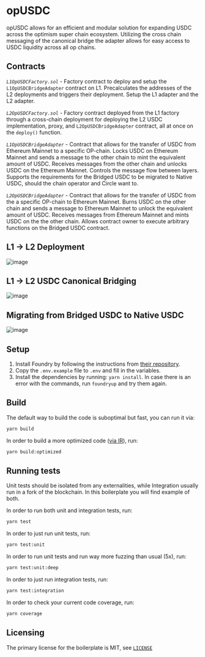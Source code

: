 # opUSDC
opUSDC allows for an efficient and modular solution for expanding USDC across the optimism super chain ecosystem. Utilizing the cross chain messaging of the canonical bridge the adapter allows for easy access to USDC liquidity across all op chains. 

## Contracts

_`L1OpUSDCFactory.sol`_ - Factory contract to deploy and setup the `L1OpUSDCBridgeAdapter` contract on L1. Precalculates the addresses of the L2 deployments and triggers their deployment. Setup the L1 adapter and the L2 adapter.

_`L2OpUSDCFactory.sol`_ - Factory contract deployed from the L1 factory through a cross-chain deployment for deploying the L2 USDC implementation, proxy, and `L2OpUSDCBridgeAdapter` contract, all at once on the `deploy()` function.

_`L1OpUSDCBridgeAdapter`_ - Contract that allows for the transfer of USDC from Ethereum Mainnet to a specific OP-chain. Locks USDC on Ethereum Mainnet and sends a message to the other chain to mint the equivalent amount of USDC. Receives messages from the other chain and unlocks USDC on the Ethereum Mainnet. Controls the message flow between layers. Supports the requirements for the Bridged USDC to be migrated to Native USDC, should the chain operator and Circle want to.

_`L2OpUSDCBridgeAdapter`_ - Contract that allows for the transfer of USDC from the a specific OP-chain to Ethereum Mainnet. Burns USDC on the other chain and sends a message to Ethereum Mainnet to unlock the equivalent amount of USDC. Receives messages from Ethereum Mainnet and mints USDC on the the other chain. Allows contract owner to execute arbitrary functions on the Bridged USDC contract.

## L1 → L2 Deployment
![image](https://github.com/defi-wonderland/opUSDC/assets/165055168/ac9d0b57-03e7-40ae-b109-34d656d7539b)

## L1 → L2 USDC Canonical Bridging
![image](https://github.com/defi-wonderland/opUSDC/assets/165055168/eaf55522-e768-463f-830b-b9305cec1e79)

## Migrating from Bridged USDC to Native USDC
![image](https://github.com/defi-wonderland/opUSDC/assets/165055168/17aebc4a-709f-4084-ab83-000e299a70bd)

## Setup

1. Install Foundry by following the instructions from [their repository](https://github.com/foundry-rs/foundry#installation).
2. Copy the `.env.example` file to `.env` and fill in the variables.
3. Install the dependencies by running: `yarn install`. In case there is an error with the commands, run `foundryup` and try them again.

## Build

The default way to build the code is suboptimal but fast, you can run it via:

```bash
yarn build
```

In order to build a more optimized code ([via IR](https://docs.soliditylang.org/en/v0.8.15/ir-breaking-changes.html#solidity-ir-based-codegen-changes)), run:

```bash
yarn build:optimized
```

## Running tests

Unit tests should be isolated from any externalities, while Integration usually run in a fork of the blockchain. In this boilerplate you will find example of both.

In order to run both unit and integration tests, run:

```bash
yarn test
```

In order to just run unit tests, run:

```bash
yarn test:unit
```

In order to run unit tests and run way more fuzzing than usual (5x), run:

```bash
yarn test:unit:deep
```

In order to just run integration tests, run:

```bash
yarn test:integration
```

In order to check your current code coverage, run:

```bash
yarn coverage
```

## Licensing
The primary license for the boilerplate is MIT, see [`LICENSE`](https://github.com/defi-wonderland/solidity-foundry-boilerplate/blob/main/LICENSE)
